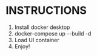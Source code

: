 # INSTRUCTIONS
1. Install docker desktop
2. docker-compose up --build -d
3. Load UI container
4. Enjoy!
